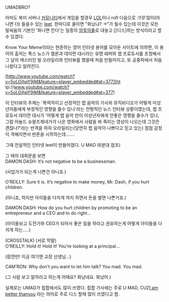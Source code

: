 UMADBRO?

아마도 북미 서버나 [커뮤니티](%EC%BB%A4%EB%AE%A4%EB%8B%88%ED%8B%B0.md)에서 게임을 할경우
[LOL](LOL.md)이나 rofl 다음으로 _가장_ 많이(아니면 더) 들을수 있는 [leet](leet.md). 한마디로
줄이면 "화났냐? ㅋ"가 될수 있는데 이것은 모든 말싸움의 기본인 '화나면 진다'는 일종의 [암묵의룰](%EC%95%94%EB%AC%B5%EC%9D%98%20%EB%A3%B0.md)로 대놓고 [[디스]하는 방식이라고 할수 있겠다.

Know Your Meme이라는 현존하는 영어 인터넷 용어를 모아둔 사이트에 의하면, 이 용어의 출저는 폭스 뉴스가 캠론과 데이먼 대시라는
유명 래퍼와 랩 프로듀서를 초청해서 그 날의 캐스터인 빌 오라일리와 인터뷰를 했을때 처음 만들어지고, 또 공중파에서 처음 나왔다고 알려진다.

[http://www.youtube.com/watch?v=5oLGjhpY9jM&feature=player_embedded#at=377](ht
tp://www.youtube.com/watch?v=5oLGjhpY9jM&feature=player_embedded#at=377)

이 인터뷰의 주제는 '폭력적이고 선정적인 랩 음악의 가사와 뮤직비디오가 어떻게 미성년자들에게 부정적인 영향을 줄수 있나'라는 전형적인 뉴스
인터뷰 상황이였는데, 랩 프로듀서 데이먼 대시가 '어떻게 랩 음악 만이 미성년자에게 안좋은 영향을 줄수가 있나, 그럼 아놀드 슈왈츠제네거가
나온 영화에서 사람을 쏴 죽이는 영상이 나오는데 그것은 괜찮나?'라는 반격을 하자 오라일리는(당연히 랩 음악이 나쁘다고 믿고 있는) 점점
감정이 격해지면서 반론을 시작하는데.......

그때 전설적인 인터넷 leet이 만들어졌다. U MAD (6분대 참조)

그 때의 대화문을 보면  
DAMON DASH: It’s not negative to be a businessman.  

(사업가가 되는게 나쁜건 아니죠.)

O’REILLY: Sure it is. It’s negative to make money, Mr. Dash, if you hurt
children.  

(아니죠, 하지만 아이들을 다치게 까지 하면서 돈을 벌면 나쁜거죠.)

DAMON DASH: How do you hurt children by promoting to be an entrepreneur and a
CEO and to do right…  

(아이들보고 도전가와 CEO가 되어서 좋은 일을 하라고 권유하는게 어떻게 아이들을 다치게 하는.....)

(CROSSTALK) (서로 막말)  
O’REILLY: Hold it! Hold it! You’re looking at a principal…  

(잠깐만! 지금 여기엔 교장 선생님...)

CAM’RON: Why don’t you want to let him talk? You mad. You mad.  

(그 사람 보고 말하라고 하는게 어때요? 화났네요. 화났어.)  

실제로는 UMAD가 힙합에서도 많이 쓰였다. 힙합 가사에는 주로 U MAD, CUZ[I am better thanyou](I%20am%20better%20than%20you.md) 라는 의미로 주로 디스 할때 많이 쓰였다고 함.

